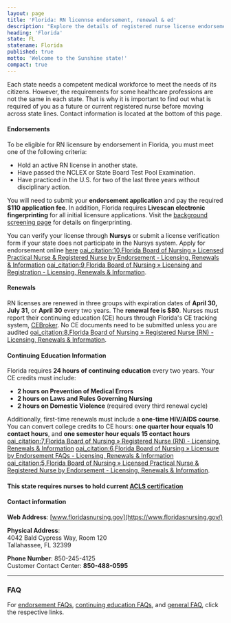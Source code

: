 ```yaml
---
layout: page
title: 'Florida: RN licennse endorsement, renewal & ed'
description: "Explore the details of registered nurse license endorsement, renewal, and continuing education in Florida. Enhance your nursing knowledge and skills."
heading: 'Florida'
state: FL
statename: Florida
published: true
motto: 'Welcome to the Sunshine state!'
compact: true
---
```


Each state needs a competent medical workforce to meet the needs of its citizens. However, the requirements for some healthcare professions are not the same in each state. That is why it is important to find out what is required of you as a future or current registered nurse before moving across state lines. Contact information is located at the bottom of this page.

#### Endorsements

To be eligible for RN licensure by endorsement in Florida, you must meet one of the following criteria:

- Hold an active RN license in another state.
- Have passed the NCLEX or State Board Test Pool Examination.
- Have practiced in the U.S. for two of the last three years without disciplinary action.

You will need to submit your **endorsement application** and pay the required **$110 application fee**. In addition, Florida requires **Livescan electronic fingerprinting** for all initial licensure applications. Visit the [background screening page](https://flhealthsource.gov/background-screening/) for details on fingerprinting. 

You can verify your license through **Nursys** or submit a license verification form if your state does not participate in the Nursys system. Apply for endorsement online [here](https://floridasnursing.gov/licensing/licensed-practical-nurse-registered-nurse-by-endorsement/) [oai_citation:10,Florida Board of Nursing   » Licensed Practical Nurse & Registered Nurse by Endorsement - Licensing, Renewals & Information](https://floridasnursing.gov/licensing/licensed-practical-nurse-registered-nurse-by-endorsement/) [oai_citation:9,Florida Board of Nursing   » Licensing and Registration - Licensing, Renewals & Information](https://floridasnursing.gov/licensing/).

#### Renewals

RN licenses are renewed in three groups with expiration dates of **April 30, July 31**, or **April 30** every two years. The **renewal fee is $80**. Nurses must report their continuing education (CE) hours through Florida's CE tracking system, [CEBroker](https://cebroker.com). No CE documents need to be submitted unless you are audited [oai_citation:8,Florida Board of Nursing   » Registered Nurse (RN) - Licensing, Renewals & Information](https://floridasnursing.gov/renewals/registered-nurse-rn/).

#### Continuing Education Information

Florida requires **24 hours of continuing education** every two years. Your CE credits must include:

- **2 hours on Prevention of Medical Errors**
- **2 hours on Laws and Rules Governing Nursing**
- **2 hours on Domestic Violence** (required every third renewal cycle)

Additionally, first-time renewals must include a **one-time HIV/AIDS course**. You can convert college credits to CE hours: **one quarter hour equals 10 contact hours**, and **one semester hour equals 15 contact hours** [oai_citation:7,Florida Board of Nursing   » Registered Nurse (RN) - Licensing, Renewals & Information](https://floridasnursing.gov/renewals/registered-nurse-rn/) [oai_citation:6,Florida Board of Nursing   » Licensure by Endorsement FAQs - Licensing, Renewals & Information](https://floridasnursing.gov/nursing-faqs/licensure-by-endorsement/) [oai_citation:5,Florida Board of Nursing   » Licensed Practical Nurse & Registered Nurse by Endorsement - Licensing, Renewals & Information](https://floridasnursing.gov/licensing/licensed-practical-nurse-registered-nurse-by-endorsement/).

#### This state requires nurses to hold current [ACLS certification](https://www.acls.net/florida-acls-pals-bls)

#### Contact information

**Web Address**: [www.floridasnursing.gov](https://www.floridasnursing.gov/)

**Physical Address**:  
4042 Bald Cypress Way, Room 120  
Tallahassee, FL 32399

**Phone Number**: 850-245-4125  
Customer Contact Center: **850-488-0595**

* * * * *

### FAQ

For [endorsement FAQs](https://floridasnursing.gov/nursing-faqs/licensure-by-endorsement/), [continuing education FAQs](https://floridasnursing.gov/continuing-education-faqs/), and [general FAQ](https://floridasnursing.gov/help-center/), click the respective links.
